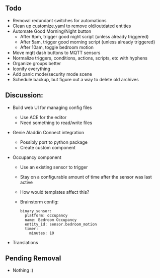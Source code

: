 ## Todo

* Removal redundant switches for automations
* Clean up customize.yaml to remove old/outdated entities
* Automate Good Morning/Night button
  * After 9pm, trigger good night script (unless already triggered)
  * After 5am, trigger good morning script (unless already triggered)
  * After 10am, toggle bedroom motion
* Move mqtt dash buttons to MQTT sensors
* Normalize triggers, conditions, actions, scripts, etc with hyphens
* Organize groups better
* Iconify everything
* Add panic mode/security mode scene
* Schedule backup, but figure out a way to delete old archives

## Discussion:

* Build web UI for managing config files
  * Use ACE for the editor
  * Need something to read/write files

* Genie Aladdin Connect integration
  * Possibly port to python package
  * Create custom component

* Occupancy component
  * Use an existing sensor to trigger
  * Stay on a configurable amount of time after the sensor was last active
  * How would templates affect this?
  * Brainstorm config:

    ```
    binary_sensor:
      platform: occupancy
      name: Bedroom Occupancy
      entity_id: sensor.bedroom_motion
      timer:
        minutes: 10
    ```

* Translations

## Pending Removal

* Nothing :)